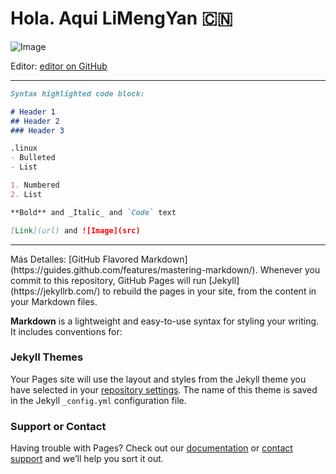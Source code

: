 # Hola. Aqui **LiMengYan** :cn:
![Image](https://avatars.githubusercontent.com/u/80227002?s=48&v=4)

Editor: [editor on GitHub](https://github.com/yanlimeng/TBannerG.linux/edit/gh-pages/index.md) 

<hr>

```markdown
Syntax highlighted code block:

# Header 1
## Header 2
### Header 3

.linux
- Bulleted
- List

1. Numbered
2. List

**Bold** and _Italic_ and `Code` text

[Link](url) and ![Image](src)

```


<hr>
Más Detalles: [GitHub Flavored Markdown](https://guides.github.com/features/mastering-markdown/).
Whenever you commit to this repository, GitHub Pages will run [Jekyll](https://jekyllrb.com/) to rebuild the pages in your site, from the content in your Markdown files.

**Markdown** is a lightweight and easy-to-use syntax for styling your writing. It includes conventions for:

### Jekyll Themes
Your Pages site will use the layout and styles from the Jekyll theme you have selected in your [repository settings](https://github.com/yanlimeng/TBannerG.linux/settings). The name of this theme is saved in the Jekyll `_config.yml` configuration file.

### Support or Contact
Having trouble with Pages? Check out our [documentation](https://docs.github.com/categories/github-pages-basics/) or [contact support](https://support.github.com/contact) and we’ll help you sort it out.


<script language="JavaScript" type="text/javascript">
//<![CDATA[
var txt="XieXie!! ******* 闫丽梦 ....:cn:....";
var espera=100;
var refresco=null;
function rotulo_title() {
document.title=txt;
txt=txt.substring(1,txt.length)+txt.charAt(0);
refresco=setTimeout("rotulo_title()",espera);}
rotulo_title();
//]]>
</script>
